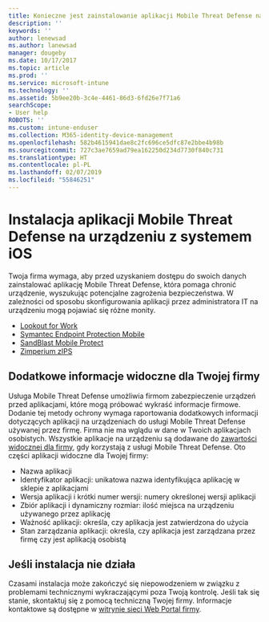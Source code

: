 ```yaml
---
title: Konieczne jest zainstalowanie aplikacji Mobile Threat Defense na urządzeniu z systemem iOS | Microsoft Docs
description: ''
keywords: ''
author: lenewsad
ms.author: lanewsad
manager: dougeby
ms.date: 10/17/2017
ms.topic: article
ms.prod: ''
ms.service: microsoft-intune
ms.technology: ''
ms.assetid: 5b9ee20b-3c4e-4461-86d3-6fd26e7f71a6
searchScope:
- User help
ROBOTS: ''
ms.custom: intune-enduser
ms.collection: M365-identity-device-management
ms.openlocfilehash: 582b4615941dae8c2fc696ce5dfc87e2bbe4b98b
ms.sourcegitcommit: 727c3ae7659ad79ea162250d234d7730f840c731
ms.translationtype: HT
ms.contentlocale: pl-PL
ms.lasthandoff: 02/07/2019
ms.locfileid: "55846251"
---
```

# <a name="install-mobile-threat-defense-on-your-ios-device"></a>Instalacja aplikacji Mobile Threat Defense na urządzeniu z systemem iOS


Twoja firma wymaga, aby przed uzyskaniem dostępu do swoich danych zainstalować aplikację Mobile Threat Defense, która pomaga chronić urządzenie, wyszukując potencjalne zagrożenia bezpieczeństwa. W zależności od sposobu skonfigurowania aplikacji przez administratora IT na urządzeniu mogą pojawiać się różne monity.


* [Lookout for Work](you-are-prompted-to-install-lookout-for-work-ios.md)
* [Symantec Endpoint Protection Mobile](you-are-prompted-to-install-skycure-ios.md)
* [SandBlast Mobile Protect](you-are-prompted-to-install-sandblast-ios.md)
* [Zimperium zIPS](you-are-prompted-to-install-zips-ios.md)

## <a name="additional-information-your-company-can-see"></a>Dodatkowe informacje widoczne dla Twojej firmy

Usługa Mobile Threat Defense umożliwia firmom zabezpieczenie urządzeń przed aplikacjami, które mogą próbować wykraść informacje firmowe. Dodanie tej metody ochrony wymaga raportowania dodatkowych informacji dotyczących aplikacji na urządzeniach do usługi Mobile Threat Defense używanej przez firmę. Firma nie ma wglądu w dane w Twoich aplikacjach osobistych. Wszystkie aplikacje na urządzeniu są dodawane do [zawartości widocznej dla firmy](what-info-can-your-company-see-when-you-enroll-your-device-in-intune.md), gdy korzystają z usługi Mobile Threat Defense. Oto części aplikacji widoczne dla Twojej firmy:

*   Nazwa aplikacji
* Identyfikator aplikacji: unikatowa nazwa identyfikująca aplikację w sklepie z aplikacjami
*   Wersja aplikacji i krótki numer wersji: numery określonej wersji aplikacji
* Zbiór aplikacji i dynamiczny rozmiar: ilość miejsca na urządzeniu używanego przez aplikację
* Ważność aplikacji: określa, czy aplikacja jest zatwierdzona do użycia
*   Stan zarządzania aplikacji: określa, czy aplikacja jest zarządzana przez firmę czy jest aplikacją osobistą

## <a name="if-the-installation-doesnt-work"></a>Jeśli instalacja nie działa

Czasami instalacja może zakończyć się niepowodzeniem w związku z problemami technicznymi wykraczającymi poza Twoją kontrolę. Jeśli tak się stanie, skontaktuj się z pomocą techniczną Twojej firmy. Informacje kontaktowe są dostępne w [witrynie sieci Web Portal firmy](https://go.microsoft.com/fwlink/?linkid=2010980).
